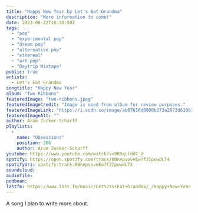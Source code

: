 ```yaml
---
title: "Happy New Year by Let's Eat Grandma"
description: "More information to come!"
date: 2023-08-22T16:30:50Z
tags:
  - "pop"
  - "experimental pop"
  - "dream pop"
  - "alternative pop"
  - "ethereal"
  - "art pop"
  - "Daytrip Mixtape"
public: true
artists:
  - Let's Eat Grandma
songtitle: "Happy New Year"
album: "Two Ribbons"
featuredImage: "two-ribbons.jpeg"
featuredImageCredit: "Image is used from album for review purposes."
featuredImageLink: "https://i.scdn.co/image/ab67616d0000b273a2973d610b106fa270a043b4"
featuredImageAlt: ""
author: Aram Zucker-Scharff
playlists:
  -
    name: "Obsessions"
    position: 386
    author: Aram Zucker-Scharff
youtube: https://www.youtube.com/watch?v=9R9qLldd7_U
spotify: https://open.spotify.com/track/0BnepvoveEw7fJIpuwdLT4
spotifyUri: spotify:track:0BnepvoveEw7fJIpuwdLT4
soundcloud:
audiofile:
podbean:
lastfm: https://www.last.fm/music/Let%27s+Eat+Grandma/_/Happy+New+Year
---
```


A song I plan to write more about.
		